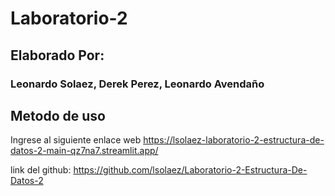 # Laboratorio-2
## Elaborado Por:
### Leonardo Solaez, Derek Perez, Leonardo Avendaño

## Metodo de uso
Ingrese al siguiente enlace web
https://lsolaez-laboratorio-2-estructura-de-datos-2-main-qz7na7.streamlit.app/

link del github: https://github.com/lsolaez/Laboratorio-2-Estructura-De-Datos-2
